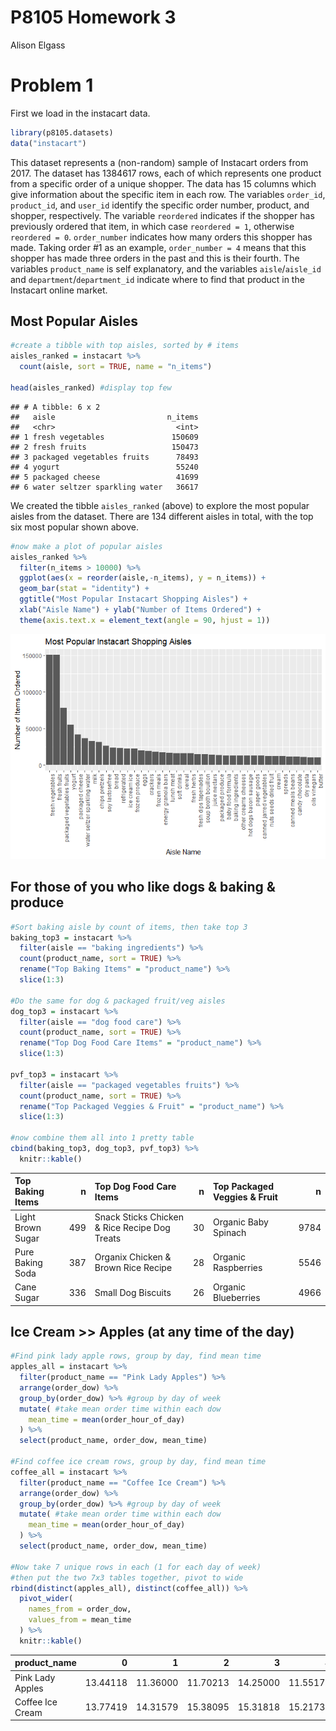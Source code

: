 P8105 Homework 3
================
Alison Elgass

# Problem 1

First we load in the instacart data.

``` r
library(p8105.datasets)
data("instacart")
```

This dataset represents a (non-random) sample of Instacart orders from
2017. The dataset has 1384617 rows, each of which represents one product
from a specific order of a unique shopper. The data has 15 columns which
give information about the specific item in each row. The variables
`order_id`, `product_id`, and `user_id` identify the specific order
number, product, and shopper, respectively. The variable `reordered`
indicates if the shopper has previously ordered that item, in which case
`reordered = 1`, otherwise `reordered = 0`. `order_number` indicates how
many orders this shopper has made. Taking order \#1 as an example,
`order_number = 4` means that this shopper has made three orders in the
past and this is their fourth. The variables `product_name` is self
explanatory, and the variables `aisle`/`aisle_id` and
`department`/`department_id` indicate where to find that product in the
Instacart online market.

## Most Popular Aisles

``` r
#create a tibble with top aisles, sorted by # items
aisles_ranked = instacart %>%  
  count(aisle, sort = TRUE, name = "n_items")

head(aisles_ranked) #display top few
```

    ## # A tibble: 6 x 2
    ##   aisle                         n_items
    ##   <chr>                           <int>
    ## 1 fresh vegetables               150609
    ## 2 fresh fruits                   150473
    ## 3 packaged vegetables fruits      78493
    ## 4 yogurt                          55240
    ## 5 packaged cheese                 41699
    ## 6 water seltzer sparkling water   36617

We created the tibble `aisles_ranked` (above) to explore the most
popular aisles from the dataset. There are 134 different aisles in
total, with the top six most popular shown above.

``` r
#now make a plot of popular aisles
aisles_ranked %>% 
  filter(n_items > 10000) %>% 
  ggplot(aes(x = reorder(aisle,-n_items), y = n_items)) +
  geom_bar(stat = "identity") +
  ggtitle("Most Popular Instacart Shopping Aisles") +
  xlab("Aisle Name") + ylab("Number of Items Ordered") +
  theme(axis.text.x = element_text(angle = 90, hjust = 1))
```

![](p8105_hw3_are2132_files/figure-gfm/unnamed-chunk-3-1.png)<!-- -->

## For those of you who like dogs & baking & produce

``` r
#Sort baking aisle by count of items, then take top 3
baking_top3 = instacart %>% 
  filter(aisle == "baking ingredients") %>% 
  count(product_name, sort = TRUE) %>% 
  rename("Top Baking Items" = "product_name") %>% 
  slice(1:3)

#Do the same for dog & packaged fruit/veg aisles
dog_top3 = instacart %>% 
  filter(aisle == "dog food care") %>% 
  count(product_name, sort = TRUE) %>% 
  rename("Top Dog Food Care Items" = "product_name") %>% 
  slice(1:3)

pvf_top3 = instacart %>% 
  filter(aisle == "packaged vegetables fruits") %>% 
  count(product_name, sort = TRUE) %>% 
  rename("Top Packaged Veggies & Fruit" = "product_name") %>% 
  slice(1:3)

#now combine them all into 1 pretty table
cbind(baking_top3, dog_top3, pvf_top3) %>% 
  knitr::kable()
```

| Top Baking Items  |   n | Top Dog Food Care Items                       |  n | Top Packaged Veggies & Fruit |    n |
| :---------------- | --: | :-------------------------------------------- | -: | :--------------------------- | ---: |
| Light Brown Sugar | 499 | Snack Sticks Chicken & Rice Recipe Dog Treats | 30 | Organic Baby Spinach         | 9784 |
| Pure Baking Soda  | 387 | Organix Chicken & Brown Rice Recipe           | 28 | Organic Raspberries          | 5546 |
| Cane Sugar        | 336 | Small Dog Biscuits                            | 26 | Organic Blueberries          | 4966 |

## Ice Cream \>\> Apples (at any time of the day)

``` r
#Find pink lady apple rows, group by day, find mean time
apples_all = instacart %>% 
  filter(product_name == "Pink Lady Apples") %>% 
  arrange(order_dow) %>% 
  group_by(order_dow) %>% #group by day of week
  mutate( #take mean order time within each dow
    mean_time = mean(order_hour_of_day)
  ) %>% 
  select(product_name, order_dow, mean_time)

#Find coffee ice cream rows, group by day, find mean time
coffee_all = instacart %>% 
  filter(product_name == "Coffee Ice Cream") %>% 
  arrange(order_dow) %>% 
  group_by(order_dow) %>% #group by day of week
  mutate( #take mean order time within each dow
    mean_time = mean(order_hour_of_day)
  ) %>% 
  select(product_name, order_dow, mean_time)

#Now take 7 unique rows in each (1 for each day of week)
#then put the two 7x3 tables together, pivot to wide
rbind(distinct(apples_all), distinct(coffee_all)) %>% 
  pivot_wider(
    names_from = order_dow,
    values_from = mean_time
  ) %>% 
  knitr::kable()
```

| product\_name    |        0 |        1 |        2 |        3 |        4 |        5 |        6 |
| :--------------- | -------: | -------: | -------: | -------: | -------: | -------: | -------: |
| Pink Lady Apples | 13.44118 | 11.36000 | 11.70213 | 14.25000 | 11.55172 | 12.78431 | 11.93750 |
| Coffee Ice Cream | 13.77419 | 14.31579 | 15.38095 | 15.31818 | 15.21739 | 12.26316 | 13.83333 |
